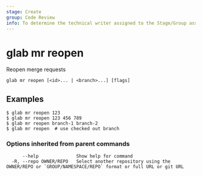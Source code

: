 ```yaml
---
stage: Create
group: Code Review
info: To determine the technical writer assigned to the Stage/Group associated with this page, see https://about.gitlab.com/handbook/product/ux/technical-writing/#assignments
---
```


<!--
This documentation is auto generated by a script.
Please do not edit this file directly, check cmd/gen-docs/docs.go.
-->

# glab mr reopen

Reopen merge requests

```plaintext
glab mr reopen [<id>... | <branch>...] [flags]
```

## Examples

```plaintext
$ glab mr reopen 123
$ glab mr reopen 123 456 789
$ glab mr reopen branch-1 branch-2
$ glab mr reopen  # use checked out branch

```

### Options inherited from parent commands

```plaintext
      --help              Show help for command
  -R, --repo OWNER/REPO   Select another repository using the OWNER/REPO or `GROUP/NAMESPACE/REPO` format or full URL or git URL
```

